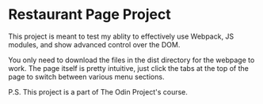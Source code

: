 # Restaurant Page Project

This project is meant to test my ablity to effectively use Webpack, JS modules, and show advanced control over the DOM.

You only need to download the files in the dist directory for the webpage to work. The page itself is pretty intuitive, just click the tabs at the top of the page to switch between various menu sections.

P.S. This project is a part of The Odin Project's course.
